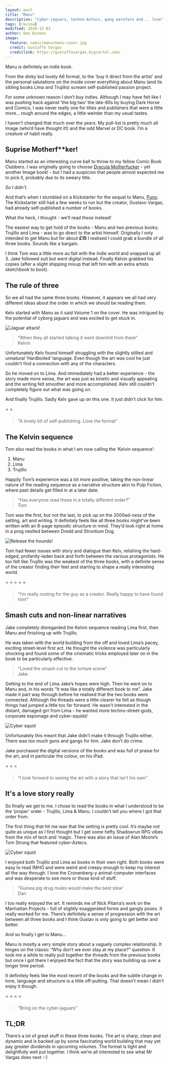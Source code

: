 ```yaml
---
layout: post
title: "Manu"
description: "Cyber-jaguars, techno-Aztecs, gang warefare and... love"
tags: [review]
modified: 2020-12-03
author: Dan Dineen
image:
  feature: comic/manu/manu-cover.jpg
  credit: Gustaffo Vargas 
  creditlink: https://gustaffovargas.bigcartel.com/
---
```

Manu is definitely an indie book.

From the dinky but lovely A6 format, to the 'buy it direct from the artist' and the personal salutations on the inside cover everything about Manu (and its sibling books Lima and Trujillo) scream self-published passion project.

For some unknown reason I don’t buy indies. Although I may have felt like I was pushing back against 'the big two' the late-80s by buying Dark Horse and Comico, I was never really one for titles and publishers that were a little more&hellip; rough around the edges, a little weirder than my usual tastes.

I haven’t changed that much over the years. My pull-list is pretty much all Image (who’d have thought it!) and the odd Marvel or DC book. I’m a creature of habit really.

## Suprise Motherf**ker!

Manu started as an interesting curve ball to throw to my fellow Comic Book Clubbers. I was originally going to choose [Dracula Motherfucker](https://imagecomics.com/comics/series/dracula-motherf-ker) - yet another Image book! - but I had a suspicion that people almost expected me to pick it, probably due to its sweary title.

_So I didn’t._

And that’s when I stumbled on a Kickstarter for the sequel to Manu, [Puno](https://gustaffovargas.bigcartel.com/product/puno-altiplano-vol-2-pre-order). The Kickstarter still had a few weeks to run but the creator, Gustavo Vargas, had already self-published a number of books.

What the heck, I thought - we’ll read _these_ instead!

The easiest way to get hold of the books - Manu and two previous books; Trujillo and Lima - was to go direct to the artist himself. Originally I only intended to get Manu but for about **£15** I realised I could grab a bundle of all three books. Sounds like a bargain.

I think Tom was a little more au fait with the indie world and snapped up all 3. Jake followed suit but went digital instead. Finally Kelvin grabbed his copies (after a slight shipping mixup that left him with an extra artists sketchbook to boot).

## The rule of three

So we all had the same three books. However, it appears we all had very different ideas about the order in which we should be reading them. 

Kelv started with Manu as it said Volume 1 on the cover. He was intrigued by the potential of cyborg jaguars and was excited to get stuck in.

![Jaguar attack!](/images/comic/manu/manu-jaguar.jpg)

> “When they all started talking it went downhill from there”<br/>
> Kelvin

Unfortunately Kelv found himself struggling with the slightly stilted and unnatural ‘Hardboiled’ language. Even though the art was cool he just couldn’t find a connection with any of the characters.

So he moved on to Lima. And immediately had a better experience - the story made more sense, the art was just as kinetic and visually appealing and the writing felt smoother and more accomplished. Kelv still couldn’t completely figure out what was going on.

And finally Trujillo. Sadly Kelv gave up on this one. It just didn’t click for him.

⭐ ⭐ 
>"A lovely bit of self-publishing. Love the format”

## The Kelvin sequence

Tom also read the books in what I am now calling the ‘Kelvin sequence’:

1. Manu
1. Lima
1. Trujillo

Happily Tom’s experience was a lot more positive, taking the non-linear nature of the reading sequence as a narrative structure akin to Pulp Fiction, where past details get filled in at a later date.

> “Has everyone read these in a totally different order?”<br/>
> Tom

Tom was the first, but not the last, to pick up on the 2000ad-ness of the setting, art and writing. It definitely feels like all three books might’ve been written with an 8-page episodic structure in mind. They’d look right at home in a prog nestled between Dredd and Strontium Dog.

![Release the hounds!](/images/comic/manu/manu-dogs.jpg)

Tom had fewer issues with story and dialogue than Kelv, relishing the hard-edged, profanity-laden back and forth between the various protagonists. He too felt like Trujillo was the weakest of the three books, with a definite sense of the creator finding their feet and starting to shape a really interesting world.

⭐ ⭐ ⭐ ⭐ ⭐ 
>“I’m really rooting for the guy as a creator. Really happy to have found him!”

## Smash cuts and non-linear narratives

Jake completely disregarded the Kelvin sequence reading Lima first, then Manu and finishing up with Trujillo.

He was taken with the world building from the off and loved Lima’s pacey, exciting street-level first act. He thought the violence was particularly shocking and found some of the cinematic tricks employed later on in the book to be particularly effective.

> “Loved the smash cut to the torture scene”<br/>
> Jake

Getting to the end of Lima Jake’s hopes were high. Then he went on to Manu and, in his words “It was like a totally different book to me”. Jake made it part way through before he realised that the two books were connected. Although the threads were a little clearer he felt as though things had jumped a little too far forward. He wasn’t interested in the distant, damaged girl from Lima - he wanted more techno-street-gods, corporate espionage and cyber-squids!

![Cyber squid](/images/comic/manu/manu-squid.png)

Unfortunately this meant that Jake didn’t make it through Trujillo either. There was too much guns and gangs for him. Jake don’t do crime.

Jake purchased the digital versions of the books and was full of praise for the art, and in particular the colour, on his iPad. 

⭐ ⭐ ⭐ 
>“I look forward to seeing the art with a story that isn’t his own”

## It's a love story really

So finally we get to me. I chose to read the books in what I understood to be the ‘proper’ order - Trujillo, Lima & Manu. I couldn’t tell you where I got that order from.

The first thing that hit me was that the setting is pretty cool. It’s maybe not quite as unique as I first thought but I get some hefty Shadowrun RPG vibes from the mix of tech and ‘magic. There was also an issue of Alan Moore’s Tom Strong that featured cyber-Aztecs.

![Cyber squid](/images/comic/manu/manu-cityscape.jpg)

I enjoyed both Trujillo and Lima as books in their own right. Both books were easy to read IMHO and were weird and creepy enough to keep my interest all the way through. I love the Cronenberg-y animal-computer interfaces and was desperate to see more or those kind of stuff.

> “Guinea pig drug mules would make the best stew’<br/>
> Dan

I too really enjoyed the art. It reminds me of Nick Pitarra’s work on the Manhattan Projects - full of slightly exaggerated forms and gangly poses. It really worked for me. There’s definitely a sense of progression with the art between all three books and I think Gustav is only going to get better and better.

And so finally I get to Manu&hellip;

Manu is mostly a very simple story about a vaguely complex relationship. It hinges on the classic “Why don’t we ever stay at my place?” question. It took me a while to really pull together the threads from the previous books but once I got there I enjoyed the fact that the story was building up over a longer time period.

It definitely feels like the most recent of the books and the subtle change in tone, language and structure is a little off-putting. That doesn’t mean I didn’t enjoy it though.

⭐ ⭐ ⭐ ⭐ 
>“Bring on the cyber-jaguars”

## TL;DR

There’s a lot of great stuff in these three books. The art is sharp, clean and dynamic and is backed up by some fascinating world building that may yet pay greater dividends in upcoming volumes. The format is tight and delightfully well put together. I think we’re all interested to see what Mr Vargas does next :-)
